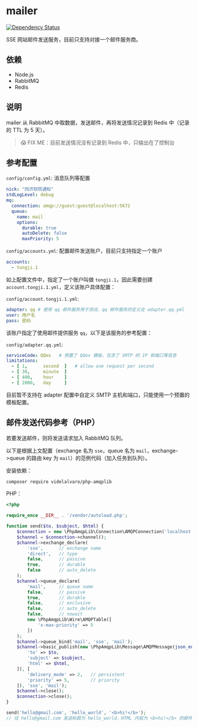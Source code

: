 mailer
======

[![Dependency Status](https://www.versioneye.com/user/projects/56051afef5f2eb0019000ac2/badge.svg?style=flat)](https://www.versioneye.com/user/projects/56051afef5f2eb0019000ac2)

SSE 网站邮件发送服务，目前只支持对接一个邮件服务商。

## 依赖

- Node.js
- RabbitMQ
- Redis

## 说明

mailer 从 RabbitMQ 中取数据，发送邮件，再将发送情况记录到 Redis 中（记录的 TTL 为 5 天）。

> :scream: FIX ME：目前发送情况没有记录到 Redis 中，只输出在了控制台

## 参考配置

`config/config.yml`: 消息队列等配置

```yml
nick: "同济软院通知"
stdLogLevel: debug
mq:
  connection: amqp://guest:guest@localhost:5672
  queue:
    name: mail
    options:
      durable: true
      autoDelete: false
      maxPriority: 5
```

`config/accounts.yml`: 配置邮件发送账户，目前只支持指定一个账户

```yml
accounts:
  - tongji.1
```

如上配置文件中，指定了一个账户叫做 `tongji.1`，因此需要创建 `account.tongji.1.yml`，定义该账户具体配置：

`config/account.tongji.1.yml`: 

```yml
adapter: qq # 使用 qq 邮件服务用于测试，qq 邮件服务的定义在 adapter.qq.yml
user: 用户名
pass: 密码
```

该账户指定了使用邮件提供服务 `qq`，以下是该服务的参考配置：

`config/adapter.qq.yml`: 

```yml
serviceCode: QQex   # 预置了 QQex 模板，包含了 SMTP 的 IP 和端口等信息
limitations:
  - [ 1,      second  ]   # allow one request per second
  - [ 30,     minute  ]
  - [ 400,    hour    ]
  - [ 2000,   day     ]
```

目前暂不支持在 adapter 配置中自定义 SMTP 主机和端口，只能使用一个预置的模板配置。

## 邮件发送代码参考（PHP）

若要发送邮件，则将发送请求加入 RabbitMQ 队列。

以下是根据上文配置（exchange 名为 `sse`，queue 名为 `mail`，exchange->queue 的路由 key 为 `mail`）的范例代码（加入任务到队列）。

安装依赖：

```bash
composer require videlalvaro/php-amqplib
```

PHP：

```php
<?php

require_once __DIR__ . '/vendor/autoload.php';

function send($to, $subject, $html) {
    $connection = new \PhpAmqpLib\Connection\AMQPConnection('localhost', 5672, 'guest', 'guest');
    $channel = $connection->channel();
    $channel->exchange_declare(
        'sse',      // exchange name
        'direct',   // type
        false,      // passive
        true,       // durable
        false       // auto_delete
    );
    $channel->queue_declare(
        'mail',     // queue name
        false,      // passive
        true,       // durable
        false,      // exclusive
        false,      // auto_delete
        false,      // nowait
        new \PhpAmqpLib\Wire\AMQPTable([
            'x-max-priority' => 5
        ])
    );
    $channel->queue_bind('mail', 'sse', 'mail');
    $channel->basic_publish(new \PhpAmqpLib\Message\AMQPMessage(json_encode([
        'to' => $to,
        'subject' => $subject,
        'html' => $html,
    ]), [
        'delivery_mode' => 2,   // persistent
        'priority' => 5,        // priority
    ]), 'sse', 'mail');
    $channel->close();
    $connection->close();
}

send('hello@gmail.com', 'hello_world', '<b>hi!</b>');
// 往 hello@gmail.com 发送标题为 hello_world，HTML 内容为 <b>hi!</b> 的邮件，优先级最高
```